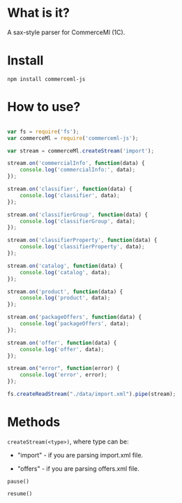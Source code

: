 # What is it?

A sax-style parser for CommerceMl (1C).

# Install

`npm install commerceml-js`

# How to use?

```JavaScript

var fs = require('fs');
var commerceMl = require('commerceml-js');

var stream = commerceMl.createStream('import');

stream.on('commercialInfo', function(data) {
    console.log('commercialInfo:', data);
});

stream.on('classifier', function(data) {
    console.log('classifier', data);
});

stream.on('classifierGroup', function(data) {
    console.log('classifierGroup', data);
});

stream.on('classifierProperty', function(data) {
    console.log('classifierProperty', data);
});

stream.on('catalog', function(data) {
    console.log('catalog', data);
});

stream.on('product', function(data) {
    console.log('product', data);
});

stream.on('packageOffers', function(data) {
    console.log('packageOffers', data);
});

stream.on('offer', function(data) {
    console.log('offer', data);
});

stream.on("error", function(error) {
    console.log('error', error);
});

fs.createReadStream("./data/import.xml").pipe(stream);

```

# Methods

`createStream(<type>)`, where type can be:

- "import" - if you are parsing import.xml file.

- "offers" - if you are parsing offers.xml file.

`pause()`

`resume()`